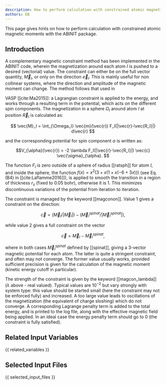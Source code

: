 ```yaml
---
description: How to perform calculation with constrained atomic magnetic moments
authors: EB
---
```

<!--- This is the source file for this topics. Can be edited. -->

This page gives hints on how to perform calculation with constrained atomic magnetic moments with the ABINIT package.

## Introduction

A complementary magnetic constraint method has been implemented in the ABINIT
code, wherein the magnetization around each atom $I$ is pushed to a desired
(vectorial) value. The constraint can either be on the full vector quantity,
$\vec{M}_I$, or only on the direction $\vec{e}_I$. This is mainly useful for non
collinear systems, where the direction and amplitude of the magnetic moment
can change. The method follows that used in
<!--- Quantum Espresso [[cite:Moscaconte2007]] and -->
VASP [[cite:Ma2015]]: a Lagrangian
constraint is applied to the energy, and works through a resulting term in the
potential, which acts on the different spin components. The magnetization in a
sphere  $\Omega_I$ around atom $I$ at position $\vec{R}_I$ is calculated as:

$$ \vec{M}_I = \int_{\Omega_I} \vec{m}(\vec{r}) F_I(|\vec{r}-\vec{R_I}|) d\vec{r} $$

and the corresponding potential for spin component $\alpha$  is written as:

$$V_{\alpha}(\vec{r}) = -2 \lambda F_I(|\vec{r}-\vec{R_I}|) \vec{c}  \vec{\sigma}_{\alpha}. $$

The function $F_I$ is zero outside of a sphere of radius [[ratsph]] for atom $I$,
and inside the sphere,  the function $f(x) = x^2(3+x(1+x(-6+3x)))$ (see Eq. (B4) in [[cite:Laflamme2016]]),
is applied to smooth the transition in a region of thickness $r_s$ (fixed to 0.05 bohr), otherwise it is 1.
This minimizes discontinuous variations of the potential from iteration to iteration.

The constraint is managed by the keyword [[magconon]]. Value 1 gives a
constraint on the direction:

$$\vec{c}  = (\vec{M}_I/|\vec{M}_I|)-(\vec{M}^{spinat}_I / |\vec{M}^{spinat}_I|),$$

while value 2 gives a full constraint on the vector 

$$\vec{c}  = \vec{M}_I - \vec{M}^{spinat}_I,$$

where in both cases $\vec{M}^{spinat}_I$ defined by [[spinat]], giving a 3-vector magnetic potential for
each atom. The latter is quite a stringent constraint, and often may not
converge. The former value usually works, provided sufficient precision is
given for the calculation of the magnetic moment (kinetic energy cutoff in
particular).

The strength of the constraint is given by the keyword [[magcon_lambda]] ($\lambda$
above - real valued). Typical values are $10^{-2}$ but vary strongly with system
type: this value should be started small (here the constraint may not be
enforced fully) and increased. A too large value leads to oscillations of the
magnetization (the equivalent of charge sloshing) which do not converge. A
corresponding Lagrange penalty term is added to the total energy, and is
printed to the log file, along with the effective magnetic field being
applied. In an ideal case the energy penalty term should go to 0 (the
constraint is fully satisfied).

## Related Input Variables

{{ related_variables }}

## Selected Input Files

{{ selected_input_files }}

